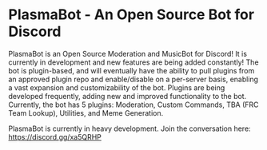 # PlasmaBot - An Open Source Bot for Discord

PlasmaBot is an Open Source Moderation and MusicBot for Discord!  It is currently in development and new features are being added constantly!  The bot is plugin-based, and will eventually have the ability to pull plugins from an approved plugin repo and enable/disable on a per-server basis, enabling a vast expansion and customizability of the bot.  Plugins are being developed frequently, adding new and improved functionality to the bot.  Currently, the bot has 5 plugins: Moderation, Custom Commands, TBA (FRC Team Lookup), Utilities, and Meme Generation.

PlasmaBot is currently in heavy development.  Join the conversation here: https://discord.gg/xa5QRHP
